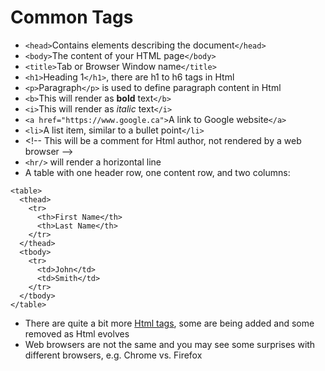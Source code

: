 # Common Tags

* `<head>`Contains elements describing the document`</head>`
* `<body>`The content of your HTML page`</body>`
* `<title>`Tab or Browser Window name`</title>`
* `<h1>`Heading 1`</h1>`, there are h1 to h6 tags in Html
* `<p>`Paragraph`</p>` is used to define paragraph content in Html
* `<b>`This will render as **bold** text`</b>`
* `<i>`This will render as _italic_ text`</i>`
* `<a href="https://www.google.ca">`A link to Google website`</a>`
* `<li>`A list item, similar to a bullet point`</li>`
* &lt;!-- This will be a comment for Html author, not rendered by a web browser --&gt;
* `<hr/>` will render a horizontal line
* A table with one header row, one content row, and two columns:

```
<table>
  <thead> 
    <tr>
      <th>First Name</th> 
      <th>Last Name</th> 
    </tr> 
  </thead> 
  <tbody>
    <tr>
      <td>John</td>
      <td>Smith</td>
    </tr>
  </tbody>
</table>
```

* There are quite a bit more [Html tags](https://www.w3schools.com/TAGS/default.ASP), some are being added and some removed as Html evolves
* Web browsers are not the same and you may see some surprises with different browsers, e.g. Chrome vs. Firefox



